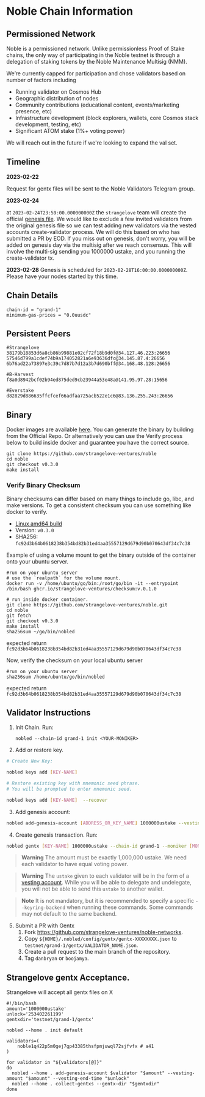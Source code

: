 # Noble Chain Information

## Permissioned Network  
Noble is a permissioned network. Unlike permissionless Proof of Stake chains, the only way of participating in the Noble testnet is through a delegation of staking tokens by the Noble Maintenance Multisig (NMM). 

 We’re currently capped for participation and chose validators based on number of factors including 
- Running validator on Cosmos Hub 
- Geographic distribution of nodes 
- Community contributions (educational content, events/marketing presence, etc) 
- Infrastructure development (block explorers, wallets, core Cosmos stack development, testing, etc) 
- Significant ATOM stake (1%+ voting power)

We will reach out in the future if we're looking to expand the val set.

## Timeline

**2023-02-22** 

Request for gentx files will be sent to the Noble Validators Telegram group.

**2023-02-24** 

at `2023-02-24T23:59:00.000000000Z` the `strangelove` team will create the official [genesis file](https://raw.githubusercontent.com/strangelove-ventures/noble-networks/main/testnet/grand-1/genesis.json). We would like to exclude a few invited validators from the original genesis file so we can test adding new validators via the vested accounts create-validator process. We will do this based on who has submitted a PR by EOD. If you miss out on genesis, don't worry, you will be added on genesis day via the multisig after we reach consensus.  This will involve the multi-sig sending you 1000000 ustake, and you running the create-validator tx.

**2023-02-28** 
Genesis is scheduled for `2023-02-28T16:00:00.000000000Z`.  Please have your nodes started by this time.

## Chain Details
```
chain-id = "grand-1"
minimum-gas-prices = "0.0uusdc"
```
## Persistent Peers
```
#Strangelove
38179b18853d6a8cb86b99881e02cf72f18b9d0f@34.127.46.223:26656
57546d799a1cdef74b9a174052821a6e93636dfc@34.145.87.4:26656
6b76ad22a73897e3c39c7d87b7d12a3b7d690bff@34.168.48.128:26656

#B-Harvest
f8a0d8942bcf02b94ed875ded9cb23944a53e48a@141.95.97.28:15656

#Everstake
d82829d886635ffcfcef66adfaa725acb522e1c6@83.136.255.243:26656
```

## Binary

Docker images are available [here](https://github.com/strangelove-ventures/noble/pkgs/container/noble/72469688?tag=v0.3.0). You can generate the binary by building from the Official Repo. Or alternatively you can use the Verify process below to build inside docker and guarantee you have the correct source.

```
git clone https://github.com/strangelove-ventures/noble
cd noble
git checkout v0.3.0
make install
```
### Verify Binary Checksum
Binary checksums can differ based on many things to include go, libc, and make versions. To get a consistent checksum you can use something like docker to verify.

  * [Linux amd64 build](nobled)
  * Version: `v0.3.0`
  * SHA256: `fc92d3b64b0618238b354bd82b31ed4aa35557129d679d90b070643df34c7c38`

  Example of using a volume mount to get the binary outside of the container onto your ubuntu server.
  ```
  #run on your ubuntu server
  # use the `realpath` for the volume mount.
  docker run -v /home/ubuntu/go/bin:/root/go/bin -it --entrypoint /bin/bash ghcr.io/strangelove-ventures/checksum:v.0.1.0
  ```
  ```
  # run inside docker container.
  git clone https://github.com/strangelove-ventures/noble.git
  cd noble
  git fetch
  git checkout v0.3.0
  make install
  sha256sum ~/go/bin/nobled
  ```
  expected return `fc92d3b64b0618238b354bd82b31ed4aa35557129d679d90b070643df34c7c38`  
  
  Now, verify the checksum on your local ubuntu server  
  ```
  #run on your ubuntu server
  sha256sum /home/ubuntu/go/bin/nobled
  ```
  expected return `fc92d3b64b0618238b354bd82b31ed4aa35557129d679d90b070643df34c7c38` 

## Validator Instructions

1) Init Chain. Run:

    `nobled --chain-id grand-1 init <YOUR-MONIKER>`

2) Add or restore key.
```bash
# Create New Key:

nobled keys add [KEY-NAME] 

# Restore existing key with mnemonic seed phrase. 
# You will be prompted to enter mnemonic seed. 

nobled keys add [KEY-NAME]  --recover
```

3) Add genesis account:
```bash
nobled add-genesis-account [ADDRESS_OR_KEY_NAME] 1000000ustake --vesting-amount 1000000ustake  --vesting-end-time 253402261199 
```

4) Create genesis transaction. Run:
```bash
nobled gentx [KEY-NAME] 1000000ustake --chain-id grand-1 --moniker [MONIKER] --identity [KEYBASE_ID] --website [WEBSITE] --security-contact [CONTACT] --details [DETAILS] --note [NODEID@IP:PORT]

```
> **Warning**
> The amount must be exactly 1,000,000 ustake. We need each validator to have equal voting power.

> **Warning**
> The `ustake` given to each validator will be in the form of a [vesting account](https://docs.cosmos.network/v0.45/modules/auth/05_vesting.html). While you will be able to delegate and undelegate, you will not be able to send this `ustake` to another wallet.

>**Note**
> It is not mandatory, but it is recommended to specify a specific `--keyring-backend` when running these commands. Some commands may not default to the same backend.

5) Submit a PR with Gentx
    1) Fork https://github.com/strangelove-ventures/noble-networks.
    2) Copy `${HOME}/.nobled/config/gentx/gentx-XXXXXXXX.json` to  `testnet/grand-1/gentx/VALIDATOR_NAME.json`.
    3) Create a pull request to the main branch of the repository.  
    4) Tag `danbryan` or `boojamya`.

## Strangelove gentx Acceptance.
Strangelove will accept all gentx files on X

```
#!/bin/bash
amount='1000000ustake'
unlock='253402261199'
gentxdir='testnet/grand-1/gentx'

nobled --home . init default

validators=( 
    noble1q422p5m0gej7gp43385thsfpmjuwql72sjfvfx # a41
)

for validator in "${validators[@]}"
do
  nobled --home . add-genesis-account $validator "$amount" --vesting-amount "$amount" --vesting-end-time "$unlock"
  nobled --home . collect-gentxs --gentx-dir "$gentxdir"
done
```

